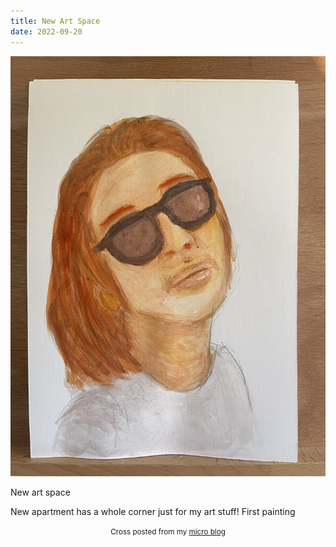 ```yaml
---
title: New Art Space
date: 2022-09-20
---
```

![New Art Space](image/89941ee665.jpg)

<p>New art space</p>
<p>New apartment has a whole corner just for my art stuff! First painting</p>



<center><small>Cross posted from my <a href='http://micro.blog/joshnicholas'>micro blog</a></small></center>

    